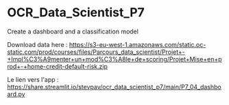 # OCR_Data_Scientist_P7
Create a dashboard and a classification model

Download data here : https://s3-eu-west-1.amazonaws.com/static.oc-static.com/prod/courses/files/Parcours_data_scientist/Projet+-+Impl%C3%A9menter+un+mod%C3%A8le+de+scoring/Projet+Mise+en+prod+-+home-credit-default-risk.zip

Le lien vers l'app : https://share.streamlit.io/stevpav/ocr_data_scientist_p7/main/P7_04_dashboard.py
